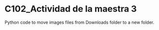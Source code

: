 # C102_Actividad de la maestra 3 

Python code to move images files from Downloads folder to a new folder.
